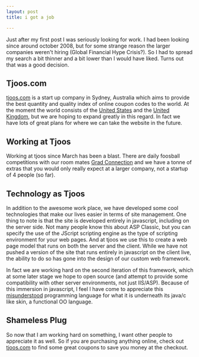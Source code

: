 ```yaml
---
layout: post
title: i got a job

---
```


Just after my first post I was seriously looking for work.  I had been looking since around october 2008, but for some strange reason the larger companies weren't hiring (Global Financial Hype Crisis?).  So I had to spread my search a bit thinner and a bit lower than I would have liked.  Turns out that was a good decision.

<h2>Tjoos.com</h2>
<a href="http://www.tjoos.com/" target="_blank">tjoos.com</a> is a start up company in Sydney, Australia which aims to provide the best quantity and quality index of online coupon codes to the world.  At the moment the world consists of the <a href="http://www.tjoos.com/" target="_blank">United States</a> and the <a href="http://www.tjoos.co.uk/" target="_blank">United Kingdom</a>, but we are hoping to expand greatly in this regard.  In fact we have lots of great plans for where we can take the website in the future. 

<h2>Working at Tjoos</h2>
Working at tjoos since March has been a blast.  There are daily foosball competitions with our room mates <a href="http://www.gradconnection.com/" target="_blank">Grad Connection</a> and we have a tonne of extras that you would only really expect at a larger company, not a startup of 4 people (so far).

<h2>Technology as Tjoos</h2>
In addition to the awesome work place, we have developed some cool technologies that make our lives easier in terms of site management.  One thing to note is that the site is developed entirely in javascript, including on the server side.  Not many people know this about ASP Classic, but you can specify the use of the JScript scripting engine as the type of scripting environment for your web pages.  And at tjoos we use this to create a web page model that runs on both the server and the client.  While we have not pushed a version of the site that runs entirely in javascript on the client live, the ability to do so has gone into the design of our custom web framework.

In fact we are working hard on the second iteration of this framework, which at some later stage we hope to open source (and attempt to provide some compatibility with other server environments, not just IIS/ASP).  Because of this immersion in javascript, I feel I have come to appreciate this <a href="http://javascript.crockford.com/popular.html" target="_blank">misunderstood</a> programming language for what it is underneath its java/c like skin, a functional OO language.

<h2>Shameless Plug</h2>
So now that I am working hard on something, I want other people to appreciate it as well.  So if you are purchasing anything online, check out <a href="http://www.tjoos.com/" target="_blank">tjoos.com</a> to find some great coupons to save you money at the checkout.

